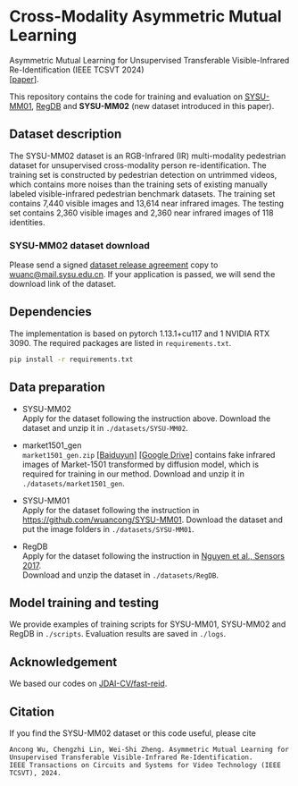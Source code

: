 # Cross-Modality Asymmetric Mutual Learning
Asymmetric Mutual Learning for Unsupervised Transferable Visible-Infrared Re-Identification (IEEE TCSVT 2024)  
[[paper](https://ieeexplore.ieee.org/document/10538304)].

This repository contains the code for training and evaluation on
[SYSU-MM01](https://github.com/wuancong/SYSU-MM01),
[RegDB](https://www.mdpi.com/1424-8220/17/3/605)
and
**SYSU-MM02** (new dataset introduced in this paper).

## Dataset description

The SYSU-MM02 dataset is an RGB-Infrared (IR) multi-modality pedestrian dataset for unsupervised cross-modality person re-identification.
The training set is constructed by pedestrian detection on untrimmed videos, which contains more noises than the training sets of existing manually labeled visible-infrared pedestrian benchmark datasets.
The training set contains 7,440 visible images and 13,614 near infrared images. The testing set contains 2,360 visible images and 2,360 near infrared images of 118 identities.


### SYSU-MM02 dataset download  
Please send a signed [dataset release agreement](agreement/agreement.pdf) copy to wuanc@mail.sysu.edu.cn.
If your application is passed, we will send the download link of the dataset.

## Dependencies

The implementation is based on pytorch 1.13.1+cu117 and 1 NVIDIA RTX 3090.
The required packages are listed in `requirements.txt`.
```sh
pip install -r requirements.txt
```

## Data preparation
* SYSU-MM02  
Apply for the dataset following the instruction above.
Download the dataset and unzip it in `./datasets/SYSU-MM02`.

* market1501_gen  
`market1501_gen.zip` [[Baiduyun]](https://pan.baidu.com/s/1sdNNrDgiNaOwg9b72TufcA?pwd=e33e) [[Google Drive]](https://drive.google.com/file/d/1BJePq0rNSI44RaiJE09rhsJZ13SJz8pH/view?usp=sharing) contains fake infrared images of Market-1501 transformed by diffusion model, which is required for training in our method.
Download and unzip it in `./datasets/market1501_gen`. 

* SYSU-MM01  
Apply for the dataset following the instruction in https://github.com/wuancong/SYSU-MM01.
Download the dataset and put the image folders in `./datasets/SYSU-MM01`.

* RegDB  
Apply for the dataset following the instruction in [Nguyen et al., Sensors 2017](https://www.mdpi.com/1424-8220/17/3/605).  
Download and unzip the dataset in `./datasets/RegDB`.

## Model training and testing

We provide examples of training scripts for SYSU-MM01, SYSU-MM02 and RegDB in `./scripts`.
Evaluation results are saved in `./logs`.

## Acknowledgement
We based our codes on [JDAI-CV/fast-reid](https://github.com/JDAI-CV/fast-reid). 

## Citation

If you find the SYSU-MM02 dataset or this code useful, please cite

```
Ancong Wu, Chengzhi Lin, Wei-Shi Zheng. Asymmetric Mutual Learning for Unsupervised Transferable Visible-Infrared Re-Identification. 
IEEE Transactions on Circuits and Systems for Video Technology (IEEE TCSVT), 2024.
```